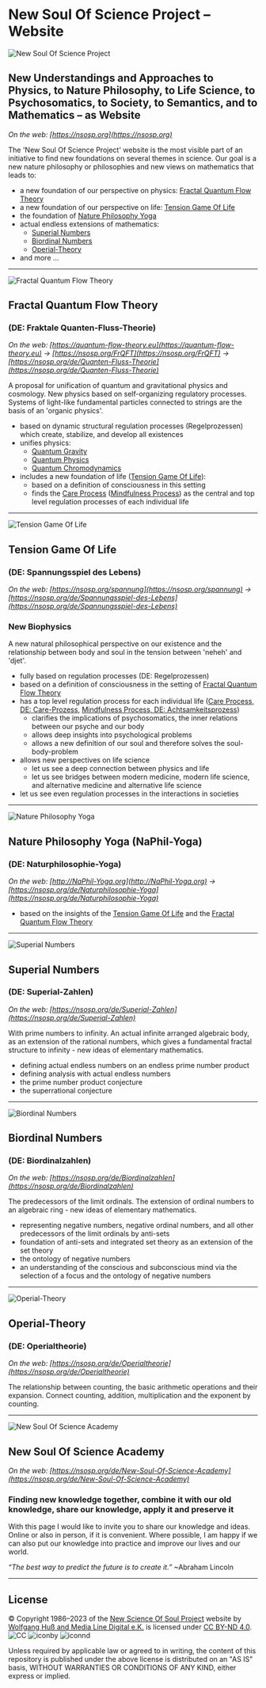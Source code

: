 # New Soul Of Science Project – Website

![New Soul Of Science Project](/share/images/NSOSP/NSOSP_header_v01_9.jpg)

## New Understandings and Approaches to Physics, to Nature Philosophy, to Life Science, to Psychosomatics, to Society, to Semantics, and to Mathematics – as Website

*On the web: [https://nsosp.org](https://nsosp.org)*

The 'New Soul Of Science Project' website is the most visible part of an initiative to find new foundations on several themes in science. Our goal is a new nature philosophy or philosophies and new views on mathematics that leads to:

- a new foundation of our perspective on physics: [Fractal Quantum Flow Theory](#fractal-quantum-flow-theory)
- a new foundation of our perspective on life: [Tension Game Of Life](#tension-game-of-life)
- the foundation of [Nature Philosophy Yoga](#nature-philosophy-yoga-naphil-yoga)
- actual endless extensions of mathematics:
  - [Superial Numbers](#superial-numbers)
  - [Biordinal Numbers](#biordinal-numbers)
  - [Operial-Theory](#operial-theory)
- and more …

----

![Fractal Quantum Flow Theory](/share/images/FrQFT/FrQFT_header_v01_3.jpg)

## Fractal Quantum Flow Theory

### (DE: Fraktale Quanten-Fluss-Theorie)

*On the web: [https://quantum-flow-theory.eu](https://quantum-flow-theory.eu) → [https://nsosp.org/FrQFT](https://nsosp.org/FrQFT) → [https://nsosp.org/de/Quanten-Fluss-Theorie](https://nsosp.org/de/Quanten-Fluss-Theorie)*

A proposal for unification of quantum and gravitational physics and cosmology. New physics based on self-organizing regulatory processes. Systems of light-like fundamental particles connected to strings are the basis of an 'organic physics'.

- based on dynamic structural regulation processes (Regelprozessen) which create, stabilize, and develop all existences
- unifies physics:
  - [Quantum Gravity](https://nsosp.org/de/Quanten-Fluss-Theorie/Quantengravitation-der-Elementarteilchen_de.php)
  - [Quantum Physics](https://nsosp.org/de/Quanten-Fluss-Theorie/Leptonen-Modell-Elektron-Positron-Myon-Tauon-Neutrino_de.php)
  - [Quantum Chromodynamics](https://nsosp.org/de/Quanten-Fluss-Theorie/Quantenchromodynamik-Hadronen-Quarks-Gluonen_de.php)
- includes a new foundation of life ([Tension Game Of Life](#tension-game-of-life)):
  - based on a definition of consciousness in this setting
  - finds the [Care Process](https://nsosp.org/de/Spannungsspiel-des-Lebens/Care-Prozess-Achtsamkeitsprozess-Definition-des-Lebens.php) ([Mindfulness Process](https://nsosp.org/de/Spannungsspiel-des-Lebens/Care-Prozess-Achtsamkeitsprozess-Definition-des-Lebens.php#OM:SpaLeb:Care-Prozess:Achtsamkeitsprozess)) as the central and top level regulation processes of each individual life

----

![Tension Game Of Life](/share/images/Spannungsspiel-des-Lebens/Spannungsspiel-des-Lebens_header_v01_3_1860x354_72dpi_De.jpg)

## Tension Game Of Life

### (DE: Spannungsspiel des Lebens)

*On the web: [https://nsosp.org/spannung](https://nsosp.org/spannung) → [https://nsosp.org/de/Spannungsspiel-des-Lebens](https://nsosp.org/de/Spannungsspiel-des-Lebens)*

### New Biophysics

A new natural philosophical perspective on our existence and the relationship between body and soul in the tension between 'neheh' and 'djet'.

- fully based on regulation processes (DE: Regelprozessen)
- based on a definition of consciousness in the setting of [Fractal Quantum Flow Theory](#fractal-quantum-flow-theory)
- has a top level regulation process for each individual life ([Care Process, DE: Care-Prozess](https://nsosp.org/de/Spannungsspiel-des-Lebens/Care-Prozess-Achtsamkeitsprozess-Definition-des-Lebens.php), [Mindfulness Process, DE: Achtsamkeitsprozess](https://nsosp.org/de/Spannungsspiel-des-Lebens/Care-Prozess-Achtsamkeitsprozess-Definition-des-Lebens.php#OM:SpaLeb:Care-Prozess:Achtsamkeitsprozess))
  - clarifies the implications of psychosomatics, the inner relations between our psyche and our body
  - allows deep insights into psychological problems 
  - allows a new definition of our soul and therefore solves the soul-body-problem
- allows new perspectives on life science
  - let us see a deep connection between physics and life
  - let us see bridges between modern medicine, modern life science, and alternative medicine and alternative life science
- let us see even regulation processes in the interactions in societies

----

![Nature Philosophy Yoga](/share/images/Naturphilosophie-Yoga/NaPhil-Yoga_header_v01_1_1860x354_72dpi_De.jpg)

## Nature Philosophy Yoga (NaPhil-Yoga)

### (DE: Naturphilosophie-Yoga)

*On the web: [http://NaPhil-Yoga.org](http://NaPhil-Yoga.org) → [https://nsosp.org/de/Naturphilosophie-Yoga](https://nsosp.org/de/Naturphilosophie-Yoga)*

- based on the insights of the [Tension Game Of Life](#tension-game-of-life) and the [Fractal Quantum Flow Theory](#fractal-quantum-flow-theory)

----

![Superial Numbers](/share/images/SN/SN_header_v02-01.jpg)

## Superial Numbers

### (DE: Superial-Zahlen)

*On the web: [https://nsosp.org/de/Superial-Zahlen](https://nsosp.org/de/Superial-Zahlen)*

With prime numbers to infinity. An actual infinite arranged algebraic body, as an extension of the rational numbers, which gives a fundamental fractal structure to infinity - new ideas of elementary mathematics.

- defining actual endless numbers on an endless prime number product
- defining analysis with actual endless numbers
- the prime number product conjecture
- the superrational conjecture

----

![Biordinal Numbers](/share/images/BO/BO_header_v01-03-3720x708.jpg)

## Biordinal Numbers

### (DE: Biordinalzahlen)

*On the web: [https://nsosp.org/de/Biordinalzahlen](https://nsosp.org/de/Biordinalzahlen)*

The predecessors of the limit ordinals. The extension of ordinal numbers to an algebraic ring - new ideas of elementary mathematics.

- representing negative numbers, negative ordinal numbers, and all other predecessors of the limit ordinals by anti-sets
- foundation of anti-sets and integrated set theory as an extension of the set theory
- the ontology of negative numbers
- an understanding of the conscious and subconscious mind via the selection of a focus and the ontology of negative numbers

----

![Operial-Theory](/share/images/OT/OT_header_v01-02-3720x708.jpg)

## Operial-Theory

### (DE: Operialtheorie)

*On the web: [https://nsosp.org/de/Operialtheorie](https://nsosp.org/de/Operialtheorie)*

The relationship between counting, the basic arithmetic operations and their expansion. Connect counting, addition, multiplication and the exponent by counting.

----

![New Soul Of Science Academy](/share/images/NSOSA/NSOSA_header_v01_1_x6.jpg)

## New Soul Of Science Academy

*On the web: [https://nsosp.org/de/New-Soul-Of-Science-Academy](https://nsosp.org/de/New-Soul-Of-Science-Academy)*

### Finding new knowledge together, combine it with our old knowledge, share our knowledge, apply it and preserve it

With this page I would like to invite you to share our knowledge and ideas. Online or also in person, if it is convenient.
Where possible, I am happy if we can also put our knowledge into practice and improve our lives and our world.

*“The best way to predict the future is to create it.”* ~Abraham Lincoln

----

## License

© Copyright 1986–2023 of the [New Science Of Soul Project](https://nsosp.org) website by [Wolfgang Huß and Media Line Digital e.K.](https://nsosp.org/de/Quanten-Fluss-Theorie/Impressum_de.php#OM:FrQFT:Impressum:Inhaberdaten) is licensed under [CC BY-ND 4.0](https://creativecommons.org/licenses/by-nd/4.0). ![CC](/share/images/Copyright/cc.7a093a7d-smal-for-GitHub.png) ![iconby](/share/images/Copyright/by.f6aa22c4-smal-for-GitHub.png) ![iconnd](/share/images/Copyright/nd.64831b7b-smal-for-GitHub.png)

Unless required by applicable law or agreed to in writing, the content of this repository is published under the above license is distributed on an "AS IS" basis, WITHOUT WARRANTIES OR CONDITIONS OF ANY KIND, either express or implied.
